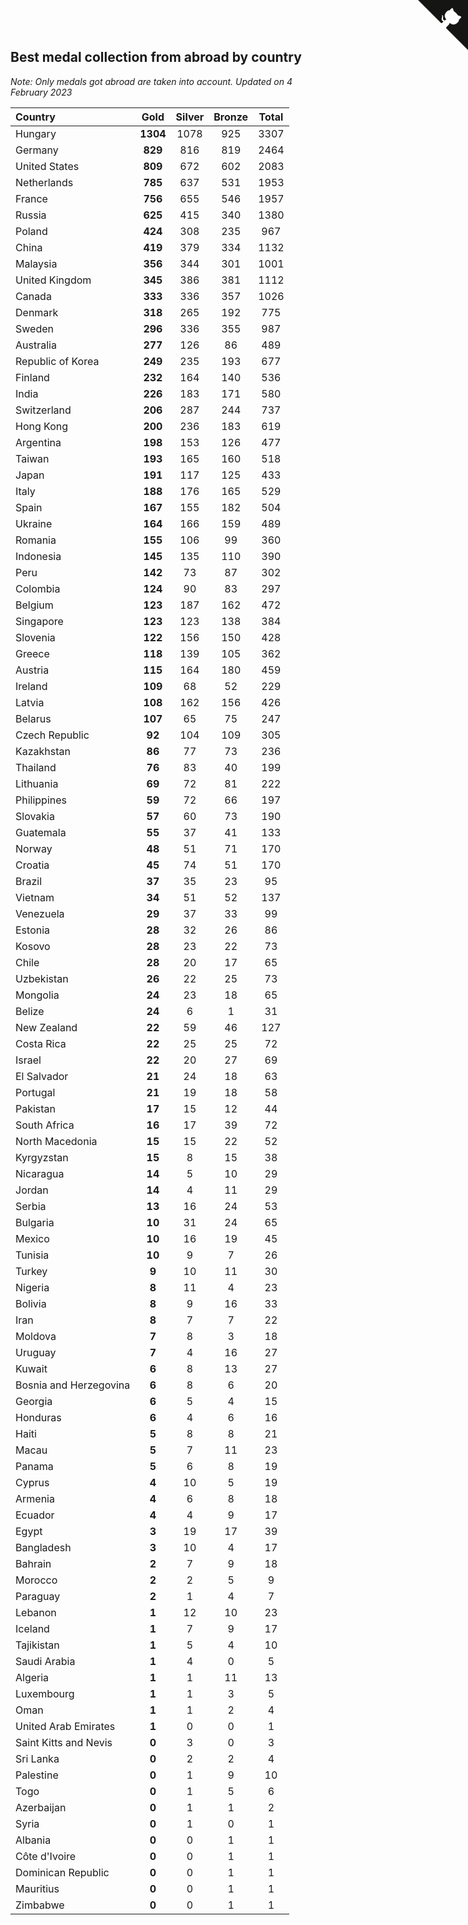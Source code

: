 ## Best medal collection from abroad by country

*Note: Only medals got abroad are taken into account.*
*Updated on  4 February 2023*

| Country | Gold | Silver | Bronze | Total |
| :--- | :--: | :--: | :--: | :--: |
| Hungary | **1304** | 1078 | 925 | 3307 |
| Germany | **829** | 816 | 819 | 2464 |
| United States | **809** | 672 | 602 | 2083 |
| Netherlands | **785** | 637 | 531 | 1953 |
| France | **756** | 655 | 546 | 1957 |
| Russia | **625** | 415 | 340 | 1380 |
| Poland | **424** | 308 | 235 | 967 |
| China | **419** | 379 | 334 | 1132 |
| Malaysia | **356** | 344 | 301 | 1001 |
| United Kingdom | **345** | 386 | 381 | 1112 |
| Canada | **333** | 336 | 357 | 1026 |
| Denmark | **318** | 265 | 192 | 775 |
| Sweden | **296** | 336 | 355 | 987 |
| Australia | **277** | 126 | 86 | 489 |
| Republic of Korea | **249** | 235 | 193 | 677 |
| Finland | **232** | 164 | 140 | 536 |
| India | **226** | 183 | 171 | 580 |
| Switzerland | **206** | 287 | 244 | 737 |
| Hong Kong | **200** | 236 | 183 | 619 |
| Argentina | **198** | 153 | 126 | 477 |
| Taiwan | **193** | 165 | 160 | 518 |
| Japan | **191** | 117 | 125 | 433 |
| Italy | **188** | 176 | 165 | 529 |
| Spain | **167** | 155 | 182 | 504 |
| Ukraine | **164** | 166 | 159 | 489 |
| Romania | **155** | 106 | 99 | 360 |
| Indonesia | **145** | 135 | 110 | 390 |
| Peru | **142** | 73 | 87 | 302 |
| Colombia | **124** | 90 | 83 | 297 |
| Belgium | **123** | 187 | 162 | 472 |
| Singapore | **123** | 123 | 138 | 384 |
| Slovenia | **122** | 156 | 150 | 428 |
| Greece | **118** | 139 | 105 | 362 |
| Austria | **115** | 164 | 180 | 459 |
| Ireland | **109** | 68 | 52 | 229 |
| Latvia | **108** | 162 | 156 | 426 |
| Belarus | **107** | 65 | 75 | 247 |
| Czech Republic | **92** | 104 | 109 | 305 |
| Kazakhstan | **86** | 77 | 73 | 236 |
| Thailand | **76** | 83 | 40 | 199 |
| Lithuania | **69** | 72 | 81 | 222 |
| Philippines | **59** | 72 | 66 | 197 |
| Slovakia | **57** | 60 | 73 | 190 |
| Guatemala | **55** | 37 | 41 | 133 |
| Norway | **48** | 51 | 71 | 170 |
| Croatia | **45** | 74 | 51 | 170 |
| Brazil | **37** | 35 | 23 | 95 |
| Vietnam | **34** | 51 | 52 | 137 |
| Venezuela | **29** | 37 | 33 | 99 |
| Estonia | **28** | 32 | 26 | 86 |
| Kosovo | **28** | 23 | 22 | 73 |
| Chile | **28** | 20 | 17 | 65 |
| Uzbekistan | **26** | 22 | 25 | 73 |
| Mongolia | **24** | 23 | 18 | 65 |
| Belize | **24** | 6 | 1 | 31 |
| New Zealand | **22** | 59 | 46 | 127 |
| Costa Rica | **22** | 25 | 25 | 72 |
| Israel | **22** | 20 | 27 | 69 |
| El Salvador | **21** | 24 | 18 | 63 |
| Portugal | **21** | 19 | 18 | 58 |
| Pakistan | **17** | 15 | 12 | 44 |
| South Africa | **16** | 17 | 39 | 72 |
| North Macedonia | **15** | 15 | 22 | 52 |
| Kyrgyzstan | **15** | 8 | 15 | 38 |
| Nicaragua | **14** | 5 | 10 | 29 |
| Jordan | **14** | 4 | 11 | 29 |
| Serbia | **13** | 16 | 24 | 53 |
| Bulgaria | **10** | 31 | 24 | 65 |
| Mexico | **10** | 16 | 19 | 45 |
| Tunisia | **10** | 9 | 7 | 26 |
| Turkey | **9** | 10 | 11 | 30 |
| Nigeria | **8** | 11 | 4 | 23 |
| Bolivia | **8** | 9 | 16 | 33 |
| Iran | **8** | 7 | 7 | 22 |
| Moldova | **7** | 8 | 3 | 18 |
| Uruguay | **7** | 4 | 16 | 27 |
| Kuwait | **6** | 8 | 13 | 27 |
| Bosnia and Herzegovina | **6** | 8 | 6 | 20 |
| Georgia | **6** | 5 | 4 | 15 |
| Honduras | **6** | 4 | 6 | 16 |
| Haiti | **5** | 8 | 8 | 21 |
| Macau | **5** | 7 | 11 | 23 |
| Panama | **5** | 6 | 8 | 19 |
| Cyprus | **4** | 10 | 5 | 19 |
| Armenia | **4** | 6 | 8 | 18 |
| Ecuador | **4** | 4 | 9 | 17 |
| Egypt | **3** | 19 | 17 | 39 |
| Bangladesh | **3** | 10 | 4 | 17 |
| Bahrain | **2** | 7 | 9 | 18 |
| Morocco | **2** | 2 | 5 | 9 |
| Paraguay | **2** | 1 | 4 | 7 |
| Lebanon | **1** | 12 | 10 | 23 |
| Iceland | **1** | 7 | 9 | 17 |
| Tajikistan | **1** | 5 | 4 | 10 |
| Saudi Arabia | **1** | 4 | 0 | 5 |
| Algeria | **1** | 1 | 11 | 13 |
| Luxembourg | **1** | 1 | 3 | 5 |
| Oman | **1** | 1 | 2 | 4 |
| United Arab Emirates | **1** | 0 | 0 | 1 |
| Saint Kitts and Nevis | **0** | 3 | 0 | 3 |
| Sri Lanka | **0** | 2 | 2 | 4 |
| Palestine | **0** | 1 | 9 | 10 |
| Togo | **0** | 1 | 5 | 6 |
| Azerbaijan | **0** | 1 | 1 | 2 |
| Syria | **0** | 1 | 0 | 1 |
| Albania | **0** | 0 | 1 | 1 |
| Côte d'Ivoire | **0** | 0 | 1 | 1 |
| Dominican Republic | **0** | 0 | 1 | 1 |
| Mauritius | **0** | 0 | 1 | 1 |
| Zimbabwe | **0** | 0 | 1 | 1 |


<a href="https://github.com/JustinTimeCuber/wca_statistics" class="github-corner" aria-label="View source on Github"><svg width="80" height="80" viewBox="0 0 250 250" style="fill:#151513; color:#fff; position: absolute; top: 0; border: 0; right: 0;" aria-hidden="true"><path d="M0,0 L115,115 L130,115 L142,142 L250,250 L250,0 Z"></path><path d="M128.3,109.0 C113.8,99.7 119.0,89.6 119.0,89.6 C122.0,82.7 120.5,78.6 120.5,78.6 C119.2,72.0 123.4,76.3 123.4,76.3 C127.3,80.9 125.5,87.3 125.5,87.3 C122.9,97.6 130.6,101.9 134.4,103.2" fill="currentColor" style="transform-origin: 130px 106px;" class="octo-arm"></path><path d="M115.0,115.0 C114.9,115.1 118.7,116.5 119.8,115.4 L133.7,101.6 C136.9,99.2 139.9,98.4 142.2,98.6 C133.8,88.0 127.5,74.4 143.8,58.0 C148.5,53.4 154.0,51.2 159.7,51.0 C160.3,49.4 163.2,43.6 171.4,40.1 C171.4,40.1 176.1,42.5 178.8,56.2 C183.1,58.6 187.2,61.8 190.9,65.4 C194.5,69.0 197.7,73.2 200.1,77.6 C213.8,80.2 216.3,84.9 216.3,84.9 C212.7,93.1 206.9,96.0 205.4,96.6 C205.1,102.4 203.0,107.8 198.3,112.5 C181.9,128.9 168.3,122.5 157.7,114.1 C157.9,116.9 156.7,120.9 152.7,124.9 L141.0,136.5 C139.8,137.7 141.6,141.9 141.8,141.8 Z" fill="currentColor" class="octo-body"></path></svg></a><style>.github-corner:hover .octo-arm{animation:octocat-wave 560ms ease-in-out}@keyframes octocat-wave{0%,100%{transform:rotate(0)}20%,60%{transform:rotate(-25deg)}40%,80%{transform:rotate(10deg)}}@media (max-width:500px){.github-corner:hover .octo-arm{animation:none}.github-corner .octo-arm{animation:octocat-wave 560ms ease-in-out}}</style>
